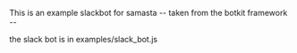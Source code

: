 This is an example slackbot for samasta -- taken from the botkit framework -- 

the slack bot is in examples/slack_bot.js

